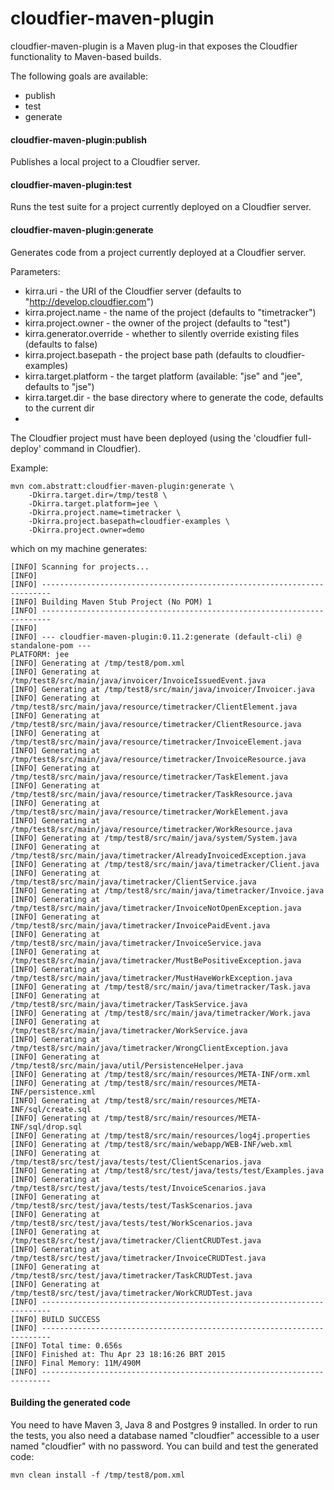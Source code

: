 # cloudfier-maven-plugin

cloudfier-maven-plugin is a Maven plug-in that exposes the Cloudfier functionality to Maven-based builds.

The following goals are available:
- publish
- test
- generate

#### cloudfier-maven-plugin:publish

Publishes a local project to a Cloudfier server.

#### cloudfier-maven-plugin:test

Runs the test suite for a project currently deployed on a Cloudfier server.

#### cloudfier-maven-plugin:generate

Generates code from a project currently deployed at a Cloudfier server.

Parameters:
- kirra.uri - the URI of the Cloudfier server (defaults to "http://develop.cloudfier.com")
- kirra.project.name - the name of the project (defaults to "timetracker")
- kirra.project.owner - the owner of the project (defaults to "test")
- kirra.generator.override - whether to silently override existing files (defaults to false)
- kirra.project.basepath - the project base path (defaults to cloudfier-examples)
- kirra.target.platform - the target platform (available: "jse" and "jee", defaults to "jse")
- kirra.target.dir - the base directory where to generate the code, defaults to the current dir
- 
The Cloudfier project must have been deployed (using the 'cloudfier full-deploy' command in Cloudfier).

Example:

```
mvn com.abstratt:cloudfier-maven-plugin:generate \
    -Dkirra.target.dir=/tmp/test8 \
    -Dkirra.target.platform=jee \
    -Dkirra.project.name=timetracker \
    -Dkirra.project.basepath=cloudfier-examples \    
    -Dkirra.project.owner=demo     
```

which on my machine generates:
```
[INFO] Scanning for projects...
[INFO]                                                                         
[INFO] ------------------------------------------------------------------------
[INFO] Building Maven Stub Project (No POM) 1
[INFO] ------------------------------------------------------------------------
[INFO] 
[INFO] --- cloudfier-maven-plugin:0.11.2:generate (default-cli) @ standalone-pom ---
PLATFORM: jee
[INFO] Generating at /tmp/test8/pom.xml
[INFO] Generating at /tmp/test8/src/main/java/invoicer/InvoiceIssuedEvent.java
[INFO] Generating at /tmp/test8/src/main/java/invoicer/Invoicer.java
[INFO] Generating at /tmp/test8/src/main/java/resource/timetracker/ClientElement.java
[INFO] Generating at /tmp/test8/src/main/java/resource/timetracker/ClientResource.java
[INFO] Generating at /tmp/test8/src/main/java/resource/timetracker/InvoiceElement.java
[INFO] Generating at /tmp/test8/src/main/java/resource/timetracker/InvoiceResource.java
[INFO] Generating at /tmp/test8/src/main/java/resource/timetracker/TaskElement.java
[INFO] Generating at /tmp/test8/src/main/java/resource/timetracker/TaskResource.java
[INFO] Generating at /tmp/test8/src/main/java/resource/timetracker/WorkElement.java
[INFO] Generating at /tmp/test8/src/main/java/resource/timetracker/WorkResource.java
[INFO] Generating at /tmp/test8/src/main/java/system/System.java
[INFO] Generating at /tmp/test8/src/main/java/timetracker/AlreadyInvoicedException.java
[INFO] Generating at /tmp/test8/src/main/java/timetracker/Client.java
[INFO] Generating at /tmp/test8/src/main/java/timetracker/ClientService.java
[INFO] Generating at /tmp/test8/src/main/java/timetracker/Invoice.java
[INFO] Generating at /tmp/test8/src/main/java/timetracker/InvoiceNotOpenException.java
[INFO] Generating at /tmp/test8/src/main/java/timetracker/InvoicePaidEvent.java
[INFO] Generating at /tmp/test8/src/main/java/timetracker/InvoiceService.java
[INFO] Generating at /tmp/test8/src/main/java/timetracker/MustBePositiveException.java
[INFO] Generating at /tmp/test8/src/main/java/timetracker/MustHaveWorkException.java
[INFO] Generating at /tmp/test8/src/main/java/timetracker/Task.java
[INFO] Generating at /tmp/test8/src/main/java/timetracker/TaskService.java
[INFO] Generating at /tmp/test8/src/main/java/timetracker/Work.java
[INFO] Generating at /tmp/test8/src/main/java/timetracker/WorkService.java
[INFO] Generating at /tmp/test8/src/main/java/timetracker/WrongClientException.java
[INFO] Generating at /tmp/test8/src/main/java/util/PersistenceHelper.java
[INFO] Generating at /tmp/test8/src/main/resources/META-INF/orm.xml
[INFO] Generating at /tmp/test8/src/main/resources/META-INF/persistence.xml
[INFO] Generating at /tmp/test8/src/main/resources/META-INF/sql/create.sql
[INFO] Generating at /tmp/test8/src/main/resources/META-INF/sql/drop.sql
[INFO] Generating at /tmp/test8/src/main/resources/log4j.properties
[INFO] Generating at /tmp/test8/src/main/webapp/WEB-INF/web.xml
[INFO] Generating at /tmp/test8/src/test/java/tests/test/ClientScenarios.java
[INFO] Generating at /tmp/test8/src/test/java/tests/test/Examples.java
[INFO] Generating at /tmp/test8/src/test/java/tests/test/InvoiceScenarios.java
[INFO] Generating at /tmp/test8/src/test/java/tests/test/TaskScenarios.java
[INFO] Generating at /tmp/test8/src/test/java/tests/test/WorkScenarios.java
[INFO] Generating at /tmp/test8/src/test/java/timetracker/ClientCRUDTest.java
[INFO] Generating at /tmp/test8/src/test/java/timetracker/InvoiceCRUDTest.java
[INFO] Generating at /tmp/test8/src/test/java/timetracker/TaskCRUDTest.java
[INFO] Generating at /tmp/test8/src/test/java/timetracker/WorkCRUDTest.java
[INFO] ------------------------------------------------------------------------
[INFO] BUILD SUCCESS
[INFO] ------------------------------------------------------------------------
[INFO] Total time: 0.656s
[INFO] Finished at: Thu Apr 23 18:16:26 BRT 2015
[INFO] Final Memory: 11M/490M
[INFO] ------------------------------------------------------------------------
```
#### Building the generated code

You need to have Maven 3, Java 8 and Postgres 9 installed. In order to run the tests, you also need a database named "cloudfier" accessible to a user named "cloudfier" with no password. You can build and test the generated code:

```
mvn clean install -f /tmp/test8/pom.xml
```
